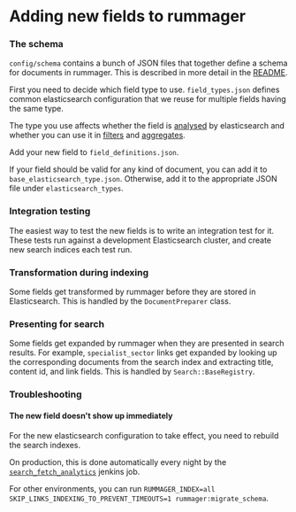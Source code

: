 # Adding new fields to rummager

### The schema

`config/schema` contains a bunch of JSON files that together define a schema for documents in rummager. This is described in more detail in the [README](../config/schema/README.md).

First you need to decide which field type to use.
`field_types.json` defines common elasticsearch configuration that we reuse for multiple fields having the same type.

The type you use affects whether the field is [analysed](https://www.elastic.co/guide/en/elasticsearch/guide/current/mapping-analysis.html) by elasticsearch and whether you can use it in [filters](https://www.elastic.co/guide/en/elasticsearch/reference/current/query-filter-context.html) and [aggregates](https://www.elastic.co/guide/en/elasticsearch/reference/1.4/search-aggregations.html).

Add your new field to `field_definitions.json`.

If your field should be valid for any kind of document, you can add it to `base_elasticsearch_type.json`. Otherwise, add it to the appropriate JSON file under `elasticsearch_types`.

### Integration testing

The easiest way to test the new fields is to write an integration test for it. These tests run against a development Elasticsearch cluster, and create new search indices each test run.

### Transformation during indexing

Some fields get transformed by rummager before they are stored in Elasticsearch. This is handled by the `DocumentPreparer` class.

### Presenting for search

Some fields get expanded by rummager when they are presented in search results. For example, `specialist_sector` links get expanded by looking up the corresponding documents from the search index and extracting title, content id, and link fields. This is handled by `Search::BaseRegistry`.

### Troubleshooting

#### The new field doesn't show up immediately

For the new elasticsearch configuration to take effect, you need to rebuild the search indexes.

On production, this is done automatically every night by the [`search_fetch_analytics`](https://github.com/alphagov/search-analytics) jenkins job.

For other environments, you can run `RUMMAGER_INDEX=all SKIP_LINKS_INDEXING_TO_PREVENT_TIMEOUTS=1 rummager:migrate_schema`.
